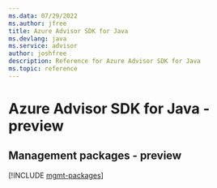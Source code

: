 ```yaml
---
ms.data: 07/29/2022
ms.author: jfree
title: Azure Advisor SDK for Java
ms.devlang: java
ms.service: advisor
author: joshfree
description: Reference for Azure Advisor SDK for Java
ms.topic: reference
---
```

# Azure Advisor SDK for Java - preview

## Management packages - preview
[!INCLUDE [mgmt-packages](advisor-mgmt-index.md)]